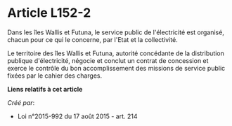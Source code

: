 # Article L152-2

Dans les îles Wallis et Futuna, le service public de l'électricité est organisé, chacun pour ce qui le concerne, par l'Etat
et la collectivité. 

Le territoire des îles Wallis et Futuna, autorité concédante de la distribution publique d'électricité, négocie et conclut un
contrat de concession et exerce le contrôle du bon accomplissement des missions de service public fixées par le cahier des
charges.

**Liens relatifs à cet article**

_Créé par_:

  - Loi n°2015-992 du 17 août 2015 - art. 214
